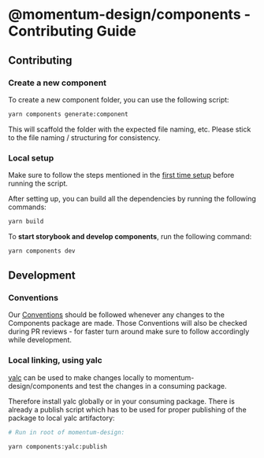 # @momentum-design/components - Contributing Guide

## Contributing

### Create a new component

To create a new component folder, you can use the following script:

```sh
yarn components generate:component
```

This will scaffold the folder with the expected file naming, etc. Please stick
to the file naming / structuring for consistency.

### Local setup

Make sure to follow the steps mentioned in the
[first time setup](https://github.com/momentum-design/momentum-design/blob/main/CONTRIBUTING.md#first-time-setup)
before running the script.

After setting up, you can build all the dependencies by running the following
commands:

```sh
yarn build
```

To **start storybook and develop components**, run the following command:

```sh
yarn components dev
```

## Development

### Conventions

Our
[Conventions](https://github.com/momentum-design/momentum-design/tree/main/packages/components/conventions)
should be followed whenever any changes to the Components package are made.
Those Conventions will also be checked during PR reviews - for faster turn
around make sure to follow accordingly while development.

### Local linking, using yalc

[yalc](https://github.com/wclr/yalc) can be used to make changes locally to
momentum-design/components and test the changes in a consuming package.

Therefore install yalc globally or in your consuming package. There is already a
publish script which has to be used for proper publishing of the package to
local yalc artifactory:

```sh
# Run in root of momentum-design:

yarn components:yalc:publish
```
